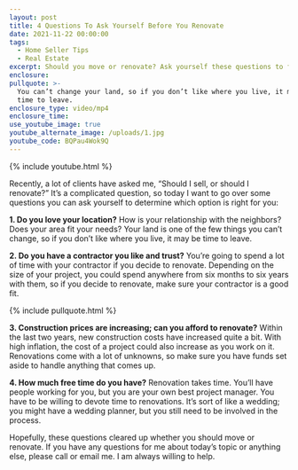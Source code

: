 ```yaml
---
layout: post
title: 4 Questions To Ask Yourself Before You Renovate
date: 2021-11-22 00:00:00
tags:
  - Home Seller Tips
  - Real Estate
excerpt: Should you move or renovate? Ask yourself these questions to find out.
enclosure:
pullquote: >-
  You can’t change your land, so if you don’t like where you live, it may be
  time to leave.
enclosure_type: video/mp4
enclosure_time:
use_youtube_image: true
youtube_alternate_image: /uploads/1.jpg
youtube_code: BQPau4Wok9Q
---
```

{% include youtube.html %}

Recently, a lot of clients have asked me, “Should I sell, or should I renovate?” It’s a complicated question, so today I want to go over some questions you can ask yourself to determine which option is right for you:&nbsp;

**1\. Do you love your location?** How is your relationship with the neighbors? Does your area fit your needs? Your land is one of the few things you can’t change, so if you don’t like where you live, it may be time to leave.&nbsp;

**2\. Do you have a contractor you like and trust?** You’re going to spend a lot of time with your contractor if you decide to renovate. Depending on the size of your project, you could spend anywhere from six months to six years with them, so if you decide to renovate, make sure your contractor is a good fit.&nbsp;

{% include pullquote.html %}

**3\. Construction prices are increasing; can you afford to renovate?** Within the last two years, new construction costs have increased quite a bit. With high inflation, the cost of a project could also increase as you work on it. Renovations come with a lot of unknowns, so make sure you have funds set aside to handle anything that comes up.&nbsp;

**4\. How much free time do you have?** Renovation takes time. You’ll have people working for you, but you are your own best project manager. You have to be willing to devote time to renovations. It’s sort of like a wedding; you might have a wedding planner, but you still need to be involved in the process.&nbsp;

Hopefully, these questions cleared up whether you should move or renovate. If you have any questions for me about today’s topic or anything else, please call or email me. I am always willing to help.
